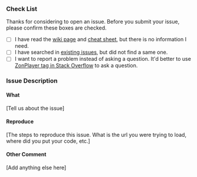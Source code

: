 ### Check List

Thanks for considering to open an issue. Before you submit your issue, please confirm these boxes are checked.

- [ ] I have read the [wiki page](https://github.com/ZeroOnet/ZonPlayer/wiki) and [cheat sheet](https://github.com/ZeroOnet/ZonPlayer/wiki/Cheat-Sheet), but there is no information I need.
- [ ] I have searched in [existing issues](https://github.com/ZeroOnet/ZonPlayer/issues?utf8=✓&q=is%3Aissue), but did not find a same one.
- [ ] I want to report a problem instead of asking a question. It'd better to use [ZonPlayer tag in Stack Overflow](http://stackoverflow.com/questions/tagged/ZonPlayer) to ask a question.

### Issue Description

#### What

[Tell us about the issue]

#### Reproduce

[The steps to reproduce this issue. What is the url you were trying to load, where did you put your code, etc.]

#### Other Comment

[Add anything else here]

